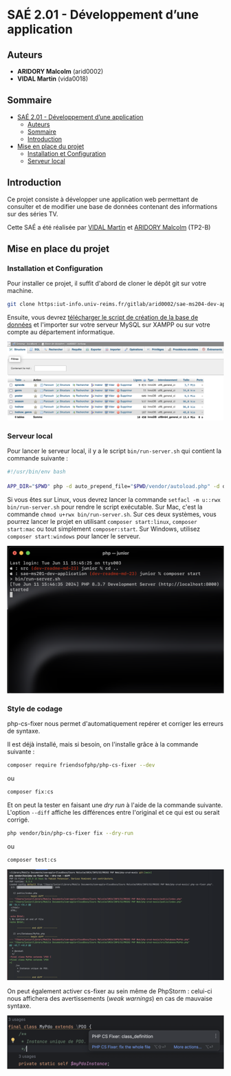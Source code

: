 # SAÉ 2.01 - Développement d’une application

## Auteurs

- **ARIDORY Malcolm** (arid0002)
- **VIDAL Martin** (vida0018)

## Sommaire
<!-- TOC -->
* [SAÉ 2.01 - Développement d’une application](#saé-201---développement-dune-application)
  * [Auteurs](#auteurs)
  * [Sommaire](#sommaire)
  * [Introduction](#introduction)
* [Mise en place du projet](#mise-en-place-du-projet)
  * [Installation et Configuration](#installation-et-configuration)
  * [Serveur local](#serveur-local)
<!-- TOC -->

## Introduction

Ce projet consiste à développer une application web permettant de consulter et de modifier une base de données contenant des informations sur des séries TV.

Cette SAÉ a été réalisée par [VIDAL Martin](https://iut-info.univ-reims.fr/gitlab/vida0018) et [ARIDORY Malcolm](https://iut-info.univ-reims.fr/gitlab/arid0002) (TP2-B)

## Mise en place du projet

### Installation et Configuration

Pour installer ce projet, il suffit d'abord de cloner le dépôt git sur votre machine.

```bash
git clone https:iut-info.univ-reims.fr/gitlab/arid0002/sae-ms204-dev-application.git
```

Ensuite, vous devrez [télécharger le script de création de la base de données](https://iut-info.univ-reims.fr/users/cutrona/restricted/utils/correction/dl.php?f=%2Fbut%2Fs2%2Fsae2-01%2Fressources%2Fjonque01_tvshow.sql)
et l'importer sur votre serveur MySQL sur XAMPP ou sur votre compte au département informatique.

![Base de données importée dans mon serveur MySQL sur phpMyAdmin](captures/php-my-admin.png)

### Serveur local

Pour lancer le serveur local, il y a le script ```bin/run-server.sh``` qui contient la commande suivante :

```bash
#!/usr/bin/env bash

APP_DIR="$PWD" php -d auto_prepend_file="$PWD/vendor/autoload.php" -d display_errors -S localhost:8000 -t public/
```

Si vous êtes sur Linux, vous devrez lancer la commande ```setfacl -m u::rwx bin/run-server.sh``` pour rendre le script 
exécutable. Sur Mac, c'est la commande ```chmod u+rwx bin/run-server.sh```. Sur ces deux systèmes, vous pourrez lancer le
projet en utilisant ```composer start:linux```, ```composer start:mac``` ou tout simplement ```composer:start```. Sur Windows,
utilisez ```composer start:windows``` pour lancer le serveur.

![composer start](captures/composer-start.png)

### Style de codage

php-cs-fixer nous permet d'automatiquement repérer et corriger les erreurs de syntaxe.

Il est déjà installé, mais si besoin, on l'installe grâce à la commande suivante :
```bash
composer require friendsofphp/php-cs-fixer --dev
```
ou
```bash
composer fix:cs
```

Et on peut la tester en faisant une *dry run* à l'aide de la commande suivante.
L'option ```--diff``` affiche les différences entre l'original et ce qui est ou serait corrigé.

```bash
php vendor/bin/php-cs-fixer fix --dry-run
```
ou
```bash
composer test:cs
```
![php-cs-fixer](captures/cs-fixer.png)

On peut également activer cs-fixer au sein même de PhpStorm : celui-ci nous affichera des avertissements (_weak warnings_)
en cas de mauvaise syntaxe.

![php-cs-fixer dans PhpStorm](captures/cs-fixer-in-phpstorm.png)